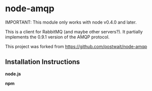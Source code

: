# node-amqp

IMPORTANT: This module only works with node v0.4.0 and later.

This is a client for RabbitMQ (and maybe other servers?). It partially
implements the 0.9.1 version of the AMQP protocol.

This project was forked from https://github.com/postwait/node-amqp

## Installation Instructions ##

**node.js**

**npm**


